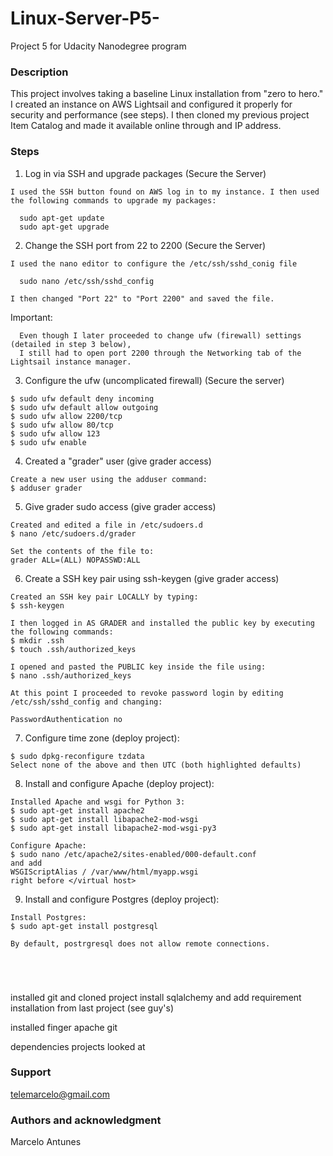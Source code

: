 # Linux-Server-P5-
Project 5 for Udacity Nanodegree program

### Description
This project involves taking a baseline Linux installation from "zero to hero."  I created an instance on AWS Lightsail and configured it properly for security and performance (see steps).  I then cloned my previous project Item Catalog and made it available online through and IP address.

### Steps
1. Log in via SSH and upgrade packages (Secure the Server)
  ```
  I used the SSH button found on AWS log in to my instance. I then used the following commands to upgrade my packages:
  
    sudo apt-get update
    sudo apt-get upgrade
  ```
2. Change the SSH port from 22 to 2200 (Secure the Server)
  ```
  I used the nano editor to configure the /etc/ssh/sshd_conig file
  
    sudo nano /etc/ssh/sshd_config
    
  I then changed "Port 22" to "Port 2200" and saved the file.
  ```
  Important:
  ```
    Even though I later proceeded to change ufw (firewall) settings (detailed in step 3 below), 
    I still had to open port 2200 through the Networking tab of the Lightsail instance manager.
  ```
  
3. Configure the ufw (uncomplicated firewall) (Secure the server)
  ```
  $ sudo ufw default deny incoming
  $ sudo ufw default allow outgoing
  $ sudo ufw allow 2200/tcp
  $ sudo ufw allow 80/tcp
  $ sudo ufw allow 123
  $ sudo ufw enable
  ```
  
4. Created a "grader" user (give grader access)
  ```
  Create a new user using the adduser command:
  $ adduser grader
  ```
5. Give grader sudo access (give grader access)
  ```
  Created and edited a file in /etc/sudoers.d
  $ nano /etc/sudoers.d/grader
  
  Set the contents of the file to:
  grader ALL=(ALL) NOPASSWD:ALL 
  ```
6. Create a SSH key pair using ssh-keygen (give grader access)
  ```
  Created an SSH key pair LOCALLY by typing:
  $ ssh-keygen
  
  I then logged in AS GRADER and installed the public key by executing the following commands:
  $ mkdir .ssh
  $ touch .ssh/authorized_keys
  
  I opened and pasted the PUBLIC key inside the file using:
  $ nano .ssh/authorized_keys
  
  At this point I proceeded to revoke password login by editing /etc/ssh/sshd_config and changing:
  
  PasswordAuthentication no
  ```
  
7. Configure time zone (deploy project):
  ```
  $ sudo dpkg-reconfigure tzdata
  Select none of the above and then UTC (both highlighted defaults)
  ```
  
8. Install and configure Apache (deploy project):
  ```
  Installed Apache and wsgi for Python 3:
  $ sudo apt-get install apache2
  $ sudo apt-get install libapache2-mod-wsgi
  $ sudo apt-get install libapache2-mod-wsgi-py3
  
  Configure Apache:
  $ sudo nano /etc/apache2/sites-enabled/000-default.conf
  and add
  WSGIScriptAlias / /var/www/html/myapp.wsgi
  right before </virtual host>
  ```
 
9. Install and configure Postgres (deploy project):
  ```
  Install Postgres:
  $ sudo apt-get install postgresql
  
  By default, postrgresql does not allow remote connections.
  
  
  
  
  
  ```
 
 
 
 
 installed git and cloned project
 install sqlalchemy and add requirement installation from last project (see guy's)
 
  installed
     finger
     apache
     git
    
     
  dependencies
  projects looked at

### Support
telemarcelo@gmail.com

### Authors and acknowledgment
Marcelo Antunes
